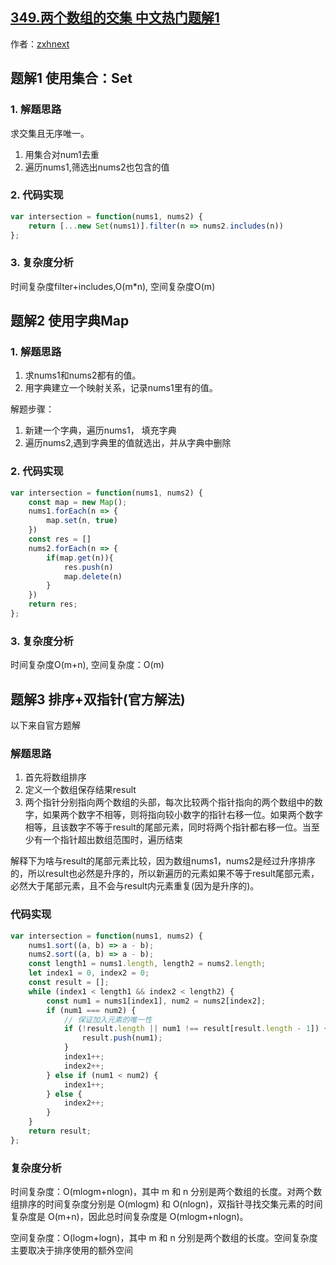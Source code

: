 ## [349.两个数组的交集 中文热门题解1](https://leetcode.cn/problems/intersection-of-two-arrays/solutions/100000/liang-ge-shu-zu-de-jiao-ji-duo-jie-fa-by-cnxs)

作者：[zxhnext](https://leetcode.cn/u/zxhnext)
## 题解1 使用集合：Set
### 1. 解题思路
求交集且无序唯一。

1. 用集合对num1去重
2. 遍历nums1,筛选出nums2也包含的值

### 2. 代码实现
```js
var intersection = function(nums1, nums2) {
    return [...new Set(nums1)].filter(n => nums2.includes(n))
};
```
### 3. 复杂度分析
时间复杂度filter+includes,O(m*n), 空间复杂度O(m)

## 题解2 使用字典Map
### 1. 解题思路
1. 求nums1和nums2都有的值。
2. 用字典建立一个映射关系，记录nums1里有的值。

解题步骤：
1. 新建一个字典，遍历nums1， 填充字典
2. 遍历nums2,遇到字典里的值就选出，并从字典中删除

### 2. 代码实现
```js
var intersection = function(nums1, nums2) {
    const map = new Map();
    nums1.forEach(n => {
        map.set(n, true)
    })
    const res = []
    nums2.forEach(n => {
        if(map.get(n)){
            res.push(n)
            map.delete(n)
        }
    })
    return res;
};
```
### 3. 复杂度分析
时间复杂度O(m+n), 空间复杂度：O(m)

## 题解3 排序+双指针(官方解法)

以下来自官方题解

### 解题思路
1. 首先将数组排序
2. 定义一个数组保存结果result
3. 两个指针分别指向两个数组的头部，每次比较两个指针指向的两个数组中的数字，如果两个数字不相等，则将指向较小数字的指针右移一位。如果两个数字相等，且该数字不等于result的尾部元素，同时将两个指针都右移一位。当至少有一个指针超出数组范围时，遍历结束

解释下为啥与result的尾部元素比较，因为数组nums1，nums2是经过升序排序的，所以result也必然是升序的，所以新遍历的元素如果不等于result尾部元素，必然大于尾部元素，且不会与result内元素重复(因为是升序的)。


### 代码实现
```js
var intersection = function(nums1, nums2) {
    nums1.sort((a, b) => a - b);
    nums2.sort((a, b) => a - b);
    const length1 = nums1.length, length2 = nums2.length;
    let index1 = 0, index2 = 0;
    const result = [];
    while (index1 < length1 && index2 < length2) {
        const num1 = nums1[index1], num2 = nums2[index2];
        if (num1 === num2) {
            // 保证加入元素的唯一性
            if (!result.length || num1 !== result[result.length - 1]) {
                result.push(num1);
            }
            index1++;
            index2++;
        } else if (num1 < num2) {
            index1++;
        } else {
            index2++;
        }
    }
    return result;
};
```

### 复杂度分析
时间复杂度：O(mlogm+nlogn)，其中 m 和 n 分别是两个数组的长度。对两个数组排序的时间复杂度分别是 O(mlogm) 和 O(nlogn)，双指针寻找交集元素的时间复杂度是 O(m+n)，因此总时间复杂度是 O(mlogm+nlogn)。

空间复杂度：O(logm+logn)，其中 m 和 n 分别是两个数组的长度。空间复杂度主要取决于排序使用的额外空间

